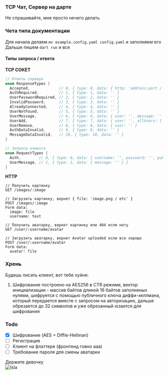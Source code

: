 ### TCP Чат, Сервер на дарте
Не спрашивайте, мне просто нечего делать

### Чета типа документации
Для начала делаем `mv example.config.yaml config.yaml` и заполняем его <br>
Дальше пишем `dart run` и все

#### Типы запроса / ответа
**TCP СОКЕТ**
```dart
// Ответы сервера
enum ResponseTypes {
  Accepted,             // 0, { type: 0, data: { http: 'address:port / address / domain / null', publicKey: 'Ключ диффи-хелмана в хексе' } }
  AuthRequired,         // 1, { type: 1, data: '' }
  UserPasswordRequired, // 2, { type: 2, data: '' }
  InvalidPassword,      // 3, { type: 3, data: '' }
  AlreadyConnected,     // 4, { type: 4, data: '' }
  UserNotFound,         // 5, { type: 5, data: '' }
  UserMessage,          // 6, { type: 6, data: { user: '', message: '' } }
  UserAdd,              // 7, { type: 7, data: { user: '', allUsers: [''] } } allUsers - все пользователи в чате, массив никнеймов
  UserRemove,           // 8, { type: 8, data: { user: '' }
  AuthDataInvalid,      // 9, { type: 9, data: '' }
  MessageDataInvalid,   // 10, { type: 10, data: '' }
}

// Запросы клиента
enum RequestTypes {
  Auth,        // 0, { type: 0, data: { username: '', password: '', publicKey: '' } } password можно не передавать если сервер без регистрации (registration_required: false в конфиге)
  UserMessage, // 1, { type: 1, data: { message: '' } }
}
```
**HTTP**
```http request
// Получить картинку
GET /images/:image

// Загрузить картинку, вернет { file: 'image.png / etc' }
POST /images/:image
Form data:
  image: file
  username: text

// Получить аватарку, вернет картинку или 404 если нету
GET /user/:username/avatar

// Загрузить аватарку, вернет Avatar uploaded если все хорошо
POST /user/:username/avatar
Form data:
  avatar: file
```

### Хрень
Будешь писать клиент, вот тебе хуйня:
1. Шифрование построено на AES256 в CTR режиме, вектор инициализации - массив байтов длиной 16 байтов заполненых нулями, шифруется с помощью публичного ключа диффи-хеллмана, который передается вместе с запросом на авторизацию, дальше обрезается до 32 символов и уже обрезанный юзается для шифрования

### Todo
- [X] Шифрование (AES + Diffie-Hellman)
- [ ] Регистрация
- [ ] Клиент на флаттере (фронтенд говно ааа)
- [ ] Требование пароля для смены аватарки

Держите девочку <br>
![Isla](https://cdn.discordapp.com/attachments/1028379601921114136/1062778855758245928/21ad1a581f4f8c23270ad33d1487069a.jpg)
